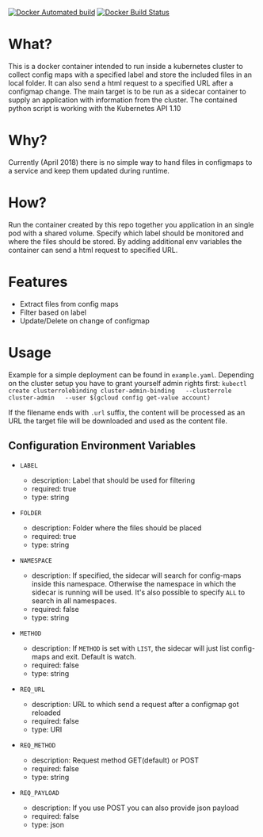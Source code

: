 
[![Docker Automated build](https://img.shields.io/docker/automated/kiwigrid/k8s-sidecar.svg)](https://hub.docker.com/r/kiwigrid/k8s-sidecar/)
[![Docker Build Status](https://img.shields.io/docker/build/kiwigrid/k8s-sidecar.svg)](https://hub.docker.com/r/kiwigrid/k8s-sidecar/)

# What?

This is a docker container intended to run inside a kubernetes cluster to collect config maps with a specified label and store the included files in an local folder. It can also send a html request to a specified URL after a configmap change. The main target is to be run as a sidecar container to supply an application with information from the cluster. The contained python script is working with the Kubernetes API 1.10

# Why?

Currently (April 2018) there is no simple way to hand files in configmaps to a service and keep them updated during runtime.

# How?

Run the container created by this repo together you application in an single pod with a shared volume. Specify which label should be monitored and where the files should be stored.
By adding additional env variables the container can send a html request to specified URL.

# Features

- Extract files from config maps
- Filter based on label
- Update/Delete on change of configmap

# Usage

Example for a simple deployment can be found in `example.yaml`. Depending on the cluster setup you have to grant yourself admin rights first: `kubectl create clusterrolebinding cluster-admin-binding   --clusterrole cluster-admin   --user $(gcloud config get-value account)`

If the filename ends with `.url` suffix, the content will be processed as an URL the target file will be downloaded and used as the content file.

## Configuration Environment Variables

- `LABEL` 
  - description: Label that should be used for filtering
  - required: true
  - type: string

- `FOLDER`
  - description: Folder where the files should be placed
  - required: true
  - type: string

- `NAMESPACE`
  - description: If specified, the sidecar will search for config-maps inside this namespace. Otherwise the namespace in which the sidecar is running will be used. It's also possible to specify `ALL` to search in all namespaces.
  - required: false
  - type: string

- `METHOD`
  - description: If `METHOD` is set with `LIST`, the sidecar will just list config-maps and exit. Default is watch.
  - required: false
  - type: string
  
- `REQ_URL`
  - description: URL to which send a request after a configmap got reloaded
  - required: false
  - type: URI

- `REQ_METHOD`
  - description: Request method GET(default) or POST
  - required: false
  - type: string

- `REQ_PAYLOAD`
  - description: If you use POST you can also provide json payload
  - required: false
  - type: json
